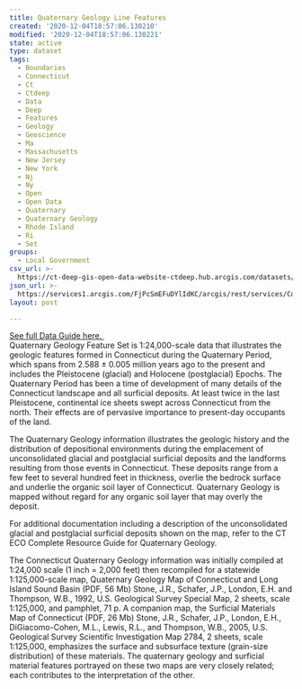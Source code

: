 ```yaml
---
title: Quaternary Geology Line Features
created: '2020-12-04T18:57:06.130210'
modified: '2020-12-04T18:57:06.130221'
state: active
type: dataset
tags:
  - Boundaries
  - Connecticut
  - Ct
  - Ctdeep
  - Data
  - Deep
  - Features
  - Geology
  - Geoscience
  - Ma
  - Massachusetts
  - New Jersey
  - New York
  - Nj
  - Ny
  - Open
  - Open Data
  - Quaternary
  - Quaternary Geology
  - Rhode Island
  - Ri
  - Set
groups:
  - Local Government
csv_url: >-
  https://ct-deep-gis-open-data-website-ctdeep.hub.arcgis.com/datasets/c3f43cad3a754547acde672ac44dc8c8_1.csv?outSR=%7B%22latestWkid%22%3A2234%2C%22wkid%22%3A102656%7D
json_url: >-
  https://services1.arcgis.com/FjPcSmEFuDYlIdKC/arcgis/rest/services/Connecticut_Quaternary_Geology_Features/FeatureServer/1
layout: post

---
```

<div><a href='https://www.cteco.uconn.edu/guides/Quaternary_Geology.htm' rel='nofollow ugc' target='_blank'>See full Data Guide here. </a><br /></div>Quaternary Geology Feature Set is 1:24,000-scale data that illustrates the geologic features formed in Connecticut during the Quaternary Period, which spans from 2.588 ± 0.005 million years ago to the present and includes the Pleistocene (glacial) and Holocene (postglacial) Epochs. The Quaternary Period has been a time of development of many details of the Connecticut landscape and all surficial deposits. At least twice in the last Pleistocene, continental ice sheets swept across Connecticut from the north. Their effects are of pervasive importance to present-day occupants of the land.

The Quaternary Geology information illustrates the geologic history and the distribution of depositional environments during the emplacement of unconsolidated glacial and postglacial surficial deposits and the landforms resulting from those events in Connecticut. These deposits range from a few feet to several hundred feet in thickness, overlie the bedrock surface and underlie the organic soil layer of Connecticut. Quaternary Geology is mapped without regard for any organic soil layer that may overly the deposit.

For additional documentation including a description of the unconsolidated glacial and postglacial surficial deposits shown on the map, refer to the CT ECO Complete Resource Guide for Quaternary Geology.

The Connecticut Quaternary Geology information was initially compiled at 1:24,000 scale (1 inch = 2,000 feet) then recompiled for a statewide 1:125,000-scale map, Quaternary Geology Map of Connecticut and Long Island Sound Basin (PDF, 56 Mb) Stone, J.R., Schafer, J.P., London, E.H. and Thompson, W.B., 1992, U.S. Geological Survey Special Map, 2 sheets, scale 1:125,000, and pamphlet, 71 p. A companion map, the Surficial Materials Map of Connecticut (PDF, 26 Mb) Stone, J.R., Schafer, J.P., London, E.H., DiGiacomo-Cohen, M.L., Lewis, R.L., and Thompson, W.B., 2005, U.S. Geological Survey Scientific Investigation Map 2784, 2 sheets, scale 1:125,000, emphasizes the surface and subsurface texture (grain-size distribution) of these materials. The quaternary geology and surficial material features portrayed on these two maps are very closely related; each contributes to the interpretation of the other.

